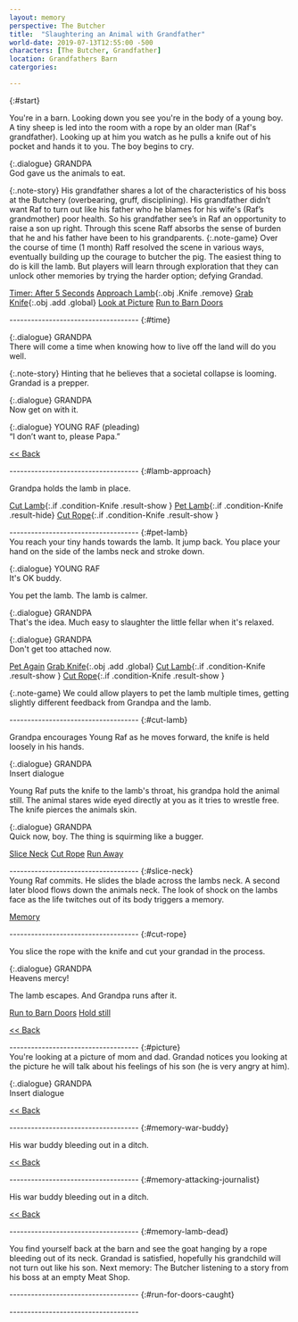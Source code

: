 ```yaml
---
layout: memory
perspective: The Butcher
title:  "Slaughtering an Animal with Grandfather"
world-date: 2019-07-13T12:55:00 -500
characters: [The Butcher, Grandfather]
location: Grandfathers Barn
catergories: 

---
```

{:#start}
<section markdown="1">
You're in a barn. Looking down you see you're in the body of a young boy. A tiny sheep is led into the room with a rope by an older man (Raf's grandfather). Looking up at him you watch as he pulls a knife out of his pocket and hands it to you. The boy begins to cry.

{:.dialogue} 
GRANDPA <br>God gave us the animals to eat.

{:.note-story}
His grandfather shares a lot of the characteristics of his boss at the Butchery (overbearing, gruff, disciplining). His grandfather didn’t want Raf to turn out like his father who he blames for his wife's (Raf’s grandmother) poor health. So his grandfather see’s in Raf an opportunity to raise a son up right. Through this scene Raff absorbs the sense of burden that he and his father have been to his grandparents. 
{:.note-game}
Over the course of time (1 month) Raff resolved the scene in various ways, eventually building up the courage to butcher the pig. The easiest thing to do is kill the lamb. But players will learn through exploration that they can unlock other memories by trying the harder option; defying Grandad. 

[Timer: After 5 Seconds](#time)
[Approach Lamb](#lamb-approach){:.obj .Knife .remove}
[Grab Knife](#){:.obj .add .global}
[Look at Picture](#picture)
[Run to Barn Doors](#run-for-doors-caught)

</section>
------------------------------------
{:#time}
<section markdown="1">

{:.dialogue} 
GRANDPA <br>There will come a time when knowing how to live off the land will do you well.

{:.note-story}
Hinting that he believes that a societal collapse is looming. Grandad is a prepper.

{:.dialogue} 
GRANDPA <br>Now get on with it.

{:.dialogue} 
YOUNG RAF (pleading) <br>“I don’t want to, please Papa.”

[<< Back](#start)

</section>
------------------------------------
{:#lamb-approach}
<section markdown="1">

Grandpa holds the lamb in place. 

[Cut Lamb](#cut-lamb){:.if .condition-Knife .result-show }
[Pet Lamb](#start){:.if .condition-Knife .result-hide}
[Cut Rope](#cut-rope){:.if .condition-Knife .result-show }
</section>
------------------------------------
{:#pet-lamb}
<section markdown="1">
You reach your tiny hands towards the lamb. It jump back. You place your hand on the side of the lambs neck and stroke down. 

{:.dialogue}
YOUNG RAF <br>It's OK buddy. 

You pet the lamb. The lamb is calmer. 

{:.dialogue}
GRANDPA <br>That's the idea. Much easy to slaughter the little fellar when it's relaxed.   

{:.dialogue}
GRANDPA <br>Don't get too attached now. 

[Pet Again](#pet-lamb)
[Grab Knife](#){:.obj .add .global}
[Cut Lamb](#cut-lamb){:.if .condition-Knife .result-show }
[Cut Rope](#cut-rope){:.if .condition-Knife .result-show }

{:.note-game}
We could allow players to pet the lamb multiple times, getting slightly different feedback from Grandpa and the lamb.
</section>
------------------------------------
{:#cut-lamb}
<section markdown="1">

Grandpa encourages Young Raf as he moves forward, the knife is held loosely in his hands. 

{:.dialogue} 
GRANDPA <br>Insert dialogue

Young Raf puts the knife to the lamb's throat, his grandpa hold the animal still. The animal stares wide eyed directly at you as it tries to wrestle free. The knife pierces the animals skin. 

{:.dialogue} 
GRANDPA <br>Quick now, boy. The thing is squirming like a bugger.

[Slice Neck](#slice-neck)
[Cut Rope](#cut-rope)
[Run Away](#run-for-doors-caught)
</section>
------------------------------------
{:#slice-neck}
<section markdown="1">
Young Raf commits. He slides the blade across the lambs neck. A second later blood flows down the animals neck. The look of shock on the lambs face as the life twitches out of its body triggers a memory.

[Memory](#memory-war-buddy)

</section>
------------------------------------
{:#cut-rope}
<section markdown="1">

You slice the rope with the knife and cut your grandad in the process. 

{:.dialogue} 
GRANDPA <br>Heavens mercy! 

The lamb escapes. And Grandpa runs after it. 

[Run to Barn Doors]()
[Hold still](#start)

[<< Back](#start)
</section>
------------------------------------
{:#picture}
<section markdown="1">
You're looking at a picture of mom and dad. Grandad notices you looking at the picture he will talk about his feelings of his son (he is very angry at him).

{:.dialogue} 
GRANDPA <br>Insert dialogue

[<< Back](#start)
</section>
------------------------------------
{:#memory-war-buddy}
<section markdown="1">

His war buddy bleeding out in a ditch.

[<< Back](#memory-attacking-journalist)
</section>
------------------------------------
{:#memory-attacking-journalist}
<section markdown="1">

His war buddy bleeding out in a ditch.

[<< Back](#memory-lamb-dead)
</section>
------------------------------------
{:#memory-lamb-dead}
<section markdown="1">

You find yourself back at the barn and see the goat hanging by a rope bleeding out of its neck. Grandad is satisfied, hopefully his grandchild will not turn out like his son. Next memory: The Butcher listening to a story from his boss at an empty Meat Shop.

[]({{site.baseurl}})
</section>
------------------------------------
{:#run-for-doors-caught}
<section markdown="1">


[]({{site.baseurl}})
</section>
------------------------------------
